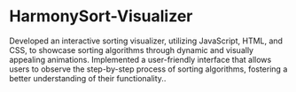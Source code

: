 # HarmonySort-Visualizer
Developed an interactive sorting visualizer, utilizing JavaScript, HTML, and CSS, to showcase sorting algorithms through dynamic and visually appealing animations.  Implemented a user-friendly interface that allows users to observe the step-by-step process of sorting algorithms, fostering a better understanding of their functionality..

